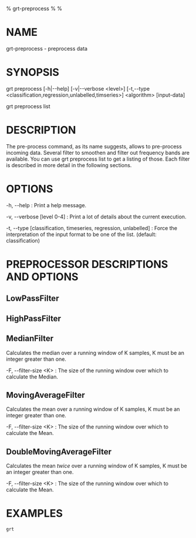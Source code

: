 % grt-preprocess
%
%
 
# NAME

 grt-preprocess - preprocess data

# SYNOPSIS

 grt preprocess [-h|--help] [-v|--verbose \<level\>] [-t,--type \<classification,regression,unlabelled,timseries\>]
                \<algorithm\> [input-data]

 grt preprocess list

# DESCRIPTION

 The pre-process command, as its name suggests, allows to pre-process incoming data. Several filter to smoothen and filter out frequency bands are available. You can use grt preprocess list to get a listing of those. Each filter is described in more detail in the following sections.

# OPTIONS

-h, --help
:   Print a help message.
 
-v, --verbose [level 0-4]
:   Print a lot of details about the current execution.

-t, --type [classification, timeseries, regression, unlabelled]
:   Force the interpretation of the input format to be one of the list. (default: classification)

# PREPROCESSOR DESCRIPTIONS AND OPTIONS

## LowPassFilter

## HighPassFilter

## MedianFilter

 Calculates the median over a running window of K samples, K must be an integer greater than one.

-F, --filter-size \<K\>
:   The size of the running window over which to calculate the Median.

## MovingAverageFilter

 Calculates the mean over a running window of K samples, K must be an integer greater than one.

-F, --filter-size \<K\>
:   The size of the running window over which to calculate the Mean.

## DoubleMovingAverageFilter

 Calculates the mean *twice* over a running window of K samples, K must be an integer greater than one.

-F, --filter-size \<K\>
:   The size of the running window over which to calculate the Mean.


# EXAMPLES

    grt 
